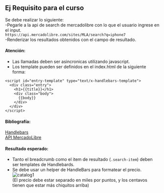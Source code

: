 ## Ej Requisito para el curso
Se debe realizar lo siguiente:  
-Pegarle a la api de search de mercadolibre con lo que el usuario ingrese en el input.  
`https://api.mercadolibre.com/sites/MLA/search?q=iphone7`  
-Renderizar los resultados obtenidos con el campo de resultado.  

#### Atención: 
- Las llamadas deben ser asincronicas utilizando javascript.  
- Los template pueden ser definidos en el index.html de la siguiente forma:  
```
<script id="entry-template" type="text/x-handlebars-template">
  <div class="entry">
    <h1>{{title}}</h1>
    <div class="body">
      {{body}}
    </div>
  </div>
</script>
```

#### Bibliografía:
[Handlebars](http://handlebarsjs.com)  
[API MercadoLibre](http://developers.mercadolibre.com/es/items-y-busquedas/)  

#### Resultado esperado:
- Tanto el breadcrumb como el item de resultado (`.search-item`) deben ser templates de Handlebards.  
- Se debe usar un helper de HandleBars para formatear el precio.  
![catalog1](https://image.prntscr.com/image/rlMakPCrQzqOJCN1O-s6pA.png)  
(El precio debe estar separado en miles por puntos, y los centavos tienen que estar más chiquitos arriba)  
